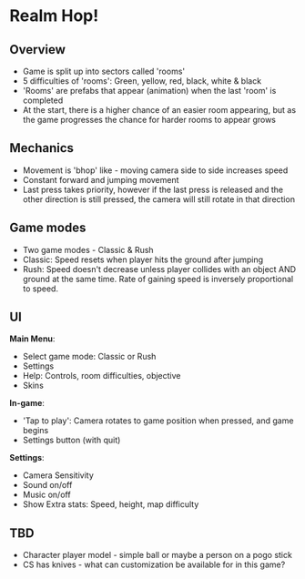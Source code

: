 # Realm Hop!
## Overview
- Game is split up into sectors called 'rooms'
- 5 difficulties of 'rooms': Green, yellow, red, black, white & black
- 'Rooms' are prefabs that appear (animation) when the last 'room' is completed
- At the start, there is a higher chance of an easier room appearing, but as the game progresses the chance for harder rooms to appear grows

## Mechanics
- Movement is 'bhop' like - moving camera side to side increases speed
- Constant forward and jumping movement
- Last press takes priority, however if the last press is released and the other direction is still pressed, the camera will still rotate in that direction

## Game modes
- Two game modes - Classic & Rush
- Classic: Speed resets when player hits the ground after jumping
- Rush: Speed doesn't decrease unless player collides with an object AND ground at the same time. Rate of gaining speed is inversely proportional to speed.

## UI
**Main Menu**:
- Select game mode: Classic or Rush
- Settings
- Help: Controls, room difficulties, objective
- Skins

**In-game**:
- 'Tap to play': Camera rotates to game position when pressed, and game begins
- Settings button (with quit)

**Settings**:
- Camera Sensitivity
- Sound on/off
- Music on/off
- Show Extra stats: Speed, height, map difficulty

## TBD
- Character player model - simple ball or maybe a person on a pogo stick
- CS has knives - what can customization be available for in this game?


